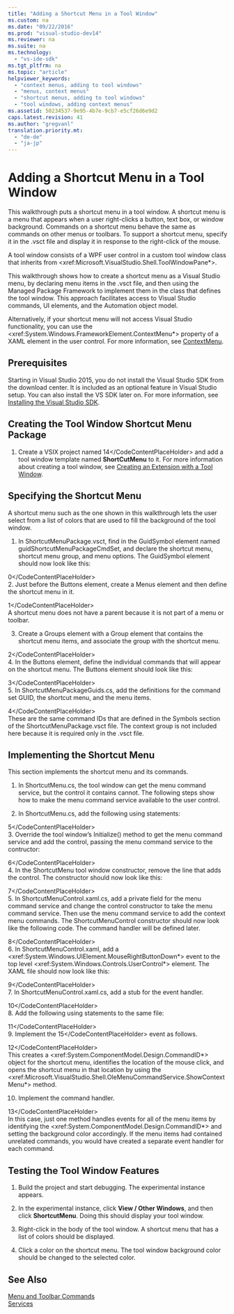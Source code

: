 ```yaml
---
title: "Adding a Shortcut Menu in a Tool Window"
ms.custom: na
ms.date: "09/22/2016"
ms.prod: "visual-studio-dev14"
ms.reviewer: na
ms.suite: na
ms.technology: 
  - "vs-ide-sdk"
ms.tgt_pltfrm: na
ms.topic: "article"
helpviewer_keywords: 
  - "context menus, adding to tool windows"
  - "menus, context menus"
  - "shortcut menus, adding to tool windows"
  - "tool windows, adding context menus"
ms.assetid: 50234537-9e95-4b7e-9cb7-e5cf26d6e9d2
caps.latest.revision: 41
ms.author: "gregvanl"
translation.priority.mt: 
  - "de-de"
  - "ja-jp"
---
```

# Adding a Shortcut Menu in a Tool Window
This walkthrough puts a shortcut menu in a tool window. A shortcut menu is a menu that appears when a user right-clicks a button, text box, or window background. Commands on a shortcut menu behave the same as commands on other menus or toolbars. To support a shortcut menu, specify it in the .vsct file and display it in response to the right-click of the mouse.  
  
 A tool window consists of a WPF user control in a custom tool window class that inherits from \<xref:Microsoft.VisualStudio.Shell.ToolWindowPane*>.  
  
 This walkthrough shows how to create a shortcut menu as a Visual Studio menu, by declaring menu items in the .vsct file, and then using the Managed Package Framework to implement them in the class that defines the tool window. This approach facilitates access to Visual Studio commands, UI elements, and the Automation object model.  
  
 Alternatively, if your shortcut menu will not access Visual Studio functionality, you can use the \<xref:System.Windows.FrameworkElement.ContextMenu*> property of a XAML element in the user control. For more information, see [ContextMenu](assetId:///2f40b2bb-b702-4706-9fc4-10bcfd7cc35d).  
  
## Prerequisites  
 Starting in Visual Studio 2015, you do not install the Visual Studio SDK from the download center. It is included as an optional feature in Visual Studio setup. You can also install the VS SDK later on. For more information, see [Installing the Visual Studio SDK](../vs140/installing-the-visual-studio-sdk.md).  
  
## Creating the Tool Window Shortcut Menu Package  
  
1.  Create a VSIX project named <CodeContentPlaceHolder>14\</CodeContentPlaceHolder> and add a tool window template named **ShortCutMenu** to it. For more information about creating a tool window, see [Creating an Extension with a Tool Window](../vs140/creating-an-extension-with-a-tool-window.md).  
  
## Specifying the Shortcut Menu  
 A shortcut menu such as the one shown in this walkthrough lets the user select from a list of colors that are used to fill the background of the tool window.  
  
1.  In ShortcutMenuPackage.vsct, find in the GuidSymbol element named guidShortcutMenuPackageCmdSet, and declare the shortcut menu, shortcut menu group, and menu options. The GuidSymbol element should now look like this:  
  
<CodeContentPlaceHolder>0\</CodeContentPlaceHolder>  
2.  Just before the Buttons element, create a Menus element and then define the shortcut menu in it.  
  
<CodeContentPlaceHolder>1\</CodeContentPlaceHolder>  
     A shortcut menu does not have a parent because it is not part of a menu or toolbar.  
  
3.  Create a Groups element with a Group element that contains the shortcut menu items, and associate the group with the shortcut menu.  
  
<CodeContentPlaceHolder>2\</CodeContentPlaceHolder>  
4.  In the Buttons element, define the individual commands that will appear on the shortcut menu. The Buttons element should look like this:  
  
<CodeContentPlaceHolder>3\</CodeContentPlaceHolder>  
5.  In ShortcutMenuPackageGuids.cs, add the definitions for the command set GUID, the shortcut menu, and the menu items.  
  
<CodeContentPlaceHolder>4\</CodeContentPlaceHolder>  
     These are the same command IDs that are defined in the Symbols section of the ShortcutMenuPackage.vsct file. The context group is not included here because it is required only in the .vsct file.  
  
## Implementing the Shortcut Menu  
 This section implements the shortcut menu and its commands.  
  
1.  In ShortcutMenu.cs, the tool window can get the menu command service, but the control it contains cannot. The following steps show how to make the menu command service available to the user control.  
  
2.  In ShortcutMenu.cs, add the following using statements:  
  
<CodeContentPlaceHolder>5\</CodeContentPlaceHolder>  
3.  Override the tool window’s Initialize() method to get the menu command service and add the control, passing the menu command service to the contructor:  
  
<CodeContentPlaceHolder>6\</CodeContentPlaceHolder>  
4.  In the ShortcutMenu tool window constructor, remove the line that adds the control. The constructor should now look like this:  
  
<CodeContentPlaceHolder>7\</CodeContentPlaceHolder>  
5.  In ShortcutMenuControl.xaml.cs, add a private field for the menu command service and change the control constructor to take the menu command service. Then use the menu command service to add the context menu commands. The ShortcutMenuControl constructor should now look like the following code. The command handler will be defined later.  
  
<CodeContentPlaceHolder>8\</CodeContentPlaceHolder>  
6.  In ShortcutMenuControl.xaml, add a \<xref:System.Windows.UIElement.MouseRightButtonDown*> event to the top level \<xref:System.Windows.Controls.UserControl*> element. The XAML file should now look like this:  
  
<CodeContentPlaceHolder>9\</CodeContentPlaceHolder>  
7.  In ShortcutMenuControl.xaml.cs, add a stub for the event handler.  
  
<CodeContentPlaceHolder>10\</CodeContentPlaceHolder>  
8.  Add the following using statements to the same file:  
  
<CodeContentPlaceHolder>11\</CodeContentPlaceHolder>  
9. Implement the <CodeContentPlaceHolder>15\</CodeContentPlaceHolder> event as follows.  
  
<CodeContentPlaceHolder>12\</CodeContentPlaceHolder>  
     This creates a \<xref:System.ComponentModel.Design.CommandID*> object for the shortcut menu, identifies the location of the mouse click, and opens the shortcut menu in that location by using the \<xref:Microsoft.VisualStudio.Shell.OleMenuCommandService.ShowContextMenu*> method.  
  
10. Implement the command handler.  
  
<CodeContentPlaceHolder>13\</CodeContentPlaceHolder>  
     In this case, just one method handles events for all of the menu items by identifying the \<xref:System.ComponentModel.Design.CommandID*> and setting the background color accordingly. If the menu items had contained unrelated commands, you would have created a separate event handler for each command.  
  
## Testing the Tool Window Features  
  
1.  Build the project and start debugging. The experimental instance appears.  
  
2.  In the experimental instance, click **View / Other Windows**, and then click **ShortcutMenu**. Doing this should display your tool window.  
  
3.  Right-click in the body of the tool window. A shortcut menu that has a list of colors should be displayed.  
  
4.  Click a color on the shortcut menu. The tool window background color should be changed to the selected color.  
  
## See Also  
 [Menu and Toolbar Commands](../vs140/commands--menus--and-toolbars.md)   
 [Services](../vs140/using-and-providing-services.md)